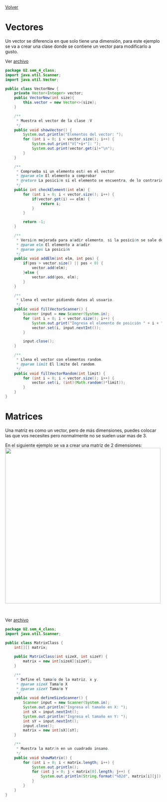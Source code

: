[Volver](../Info.md)
# Vectores
Un vector se diferencia en que solo tiene una dimensión, para este ejemplo se va a crear una clase donde se contiene un vector para modificarlo a gusto.

Ver [archivo](../../src/U2/sem_4_class/VectorNew.java)
```java
package U2.sem_4_class;
import java.util.Scanner;
import java.util.Vector;

public class VectorNew {
    private Vector<Integer> vector;
    public VectorNew(int size){
        this.vector = new Vector<>(size);
    }

    /**
     * Muestra el vector de la clase :V
     */
    public void showVector() {
        System.out.println("Elementos del vector: ");
        for (int i = 0; i < vector.size(); i++) {
            System.out.print("V["+i+"]: ");
            System.out.print(vector.get(i)+"\n");
        }
    }

    /**
     * Comprueba si un elemento está en el vector.
     * @param elm El elemento a comprobar
     * @return La posición si el elemento se encuentra, de lo contrario retorna -1 🚬
     */
    public int checkElement(int elm) { 
        for (int i = 0; i < vector.size(); i++) {
            if(vector.get(i) == elm) {
                return i;
            }
        }

        return -1;
    }

    /**
     * Versión mejorada para añadir elemento, si la posición se sale de los parámetros, lo añade al final 🎈
     * @param elm El elemento a añadir
     * @param pos La posición
     */
    public void addElm(int elm, int pos) {
        if(pos > vector.size() || pos < 0) {
            vector.add(elm);
        }else {
            vector.add(pos, elm);
        }
    }

    /**
     * Llena el vector pidiendo datos al usuario.
     */
    public void fillVectorScanner() {
        Scanner input = new Scanner(System.in);
        for (int i = 0; i < vector.size(); i++) {
            System.out.print("Ingresa el elemento de posición " + i + ": ");
            vector.set(i, input.nextInt());
        }

        input.close();
    }

    /**
     * Llena el vector con elementos random.
     * @param limit El límite del random.
     */
    public void fillVectorRandom(int limit) {
        for (int i = 0; i < vector.size(); i++) {
            vector.set(i, (int)(Math.random()*limit));
        }
    }
}

```

# Matrices
Una matriz es como un vector, pero de más dimensiones, puedes colocar las que vos necesites pero normalmente no se suelen usar mas de 3.

En el siguiente ejemplo se va a crear una matriz de 2 dimensiones:
<img src="https://cdn.discordapp.com/attachments/858111859910770719/1207895726537973780/image.png?ex=65e14f8e&is=65ceda8e&hm=412485ec6d44a18cba02602bea5071f1ebfa046ec2098b46aaa8bcf4139f30ef&" width=500>

<br />

Ver [archivo](../../src/U2/sem_4_class/MatrixClass.java)
```java
package U2.sem_4_class;
import java.util.Scanner;

public class MatrixClass {
    int[][] matrix;
    
    public MatrixClass(int sizeX, int sizeY) {
        matrix = new int[sizeX][sizeY];
    }

    /**
     * Define el tamaño de la matriz, x y.
     * @param sizeX Tamaño X
     * @param sizeY Tamaño Y
     */
    public void defineSizeScanner() {
        Scanner input = new Scanner(System.in);
        System.out.println("Ingresa el tamaño en X: ");
        int sX = input.nextInt();
        System.out.println("Ingresa el tamaño en Y: ");
        int sY = input.nextInt();
        input.close();
        matrix = new int[sX][sY];
    }

    /**
     * Muestra la matrín en un cuadrado insano.
     */
    public void showMatrix() {
        for (int i = 0; i < matrix.length; i++) {
            System.out.println();
            for (int j = 0; j < matrix[0].length; j++) {
                System.out.println(String.format("%02d", matrix[i][j]) + " ");
            }
        }
    }
}
```